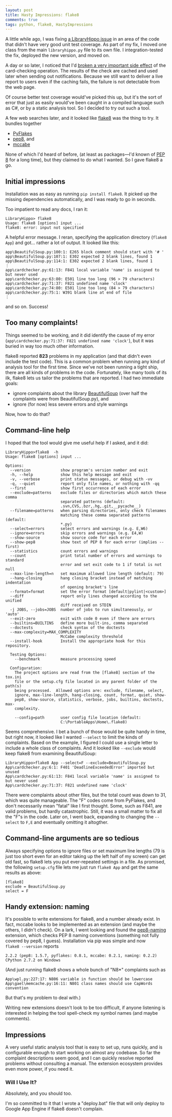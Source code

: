 ```yaml
---
layout: post
title: Hasty Impressions: flake8 
comments: true
tags: python, flake8, HastyImpressions
---
```


A little while ago, I was fixing [a LibraryHippo issue][originalissue]
in an area of the code that didn't have very good unit test
coverage. As part of my fix, I moved one class from the main
`libraryhippo.py` file to its own file. I integration-tested the fix,
deployed the new version, and moved on.

A day or so later, I noticed that I'd
[broken a very important side effect][missingclock] of the
card-checking operation. The results of the check are cached and used
later when sending out notifications. Because we still want to deliver
a live report to users even if the caching fails, the failure is not
detectable from the web page.

Of course better test coverage would've picked this up, but it's the
sort of error that just as easily would've been caught in a compiled language such as
C#, or by a static analysis tool. So I decided to try out such a tool.

A few web searches later, and it looked like [flake8][flake8] was the
thing to try. It bundles together

* [PyFlakes](https://pypi.python.org/pypi/pyflakes)
* [pep8](https://pypi.python.org/pypi/pep8), and
* [mccabe](https://pypi.python.org/pypi/mccabe)

None of which I'd heard of before, (at least as packages&mdash;I'd
known of [PEP 8](http://legacy.python.org/dev/peps/pep-0008/)  for a
long time), but they claimed to do what I wanted. So I gave
flake8 a go.

## Initial impressions

Installation was as easy as running `pip install flake8`. It picked up
the missing dependencies automatically, and I was ready to go in seconds.

Too impatient to read any docs, I ran it:

<pre><code>LibraryHippo&gt; flake8
Usage: flake8 [options] input ...
flake8: error: input not specified
</code></pre>

A helpful error message. I reran, specifying the application directory
(`flake8 App`) and got&hellip; rather a lot of output. It looked
like this:

<pre><code>app\BeautifulSoup.py:100:1: E265 block comment should start with '# '
app\BeautifulSoup.py:107:1: E302 expected 2 blank lines, found 1
app\BeautifulSoup.py:114:1: E302 expected 2 blank lines, found 1
&vellip;
app\cardchecker.py:61:13: F841 local variable 'name' is assigned to but never used
app\cardchecker.py:63:80: E501 line too long (96 &gt; 79 characters)
app\cardchecker.py:71:37: F821 undefined name 'clock'
app\cardchecker.py:74:80: E501 line too long (84 &gt; 79 characters)
app\cardchecker.py:75:1: W391 blank line at end of file
&vellip;
</code></pre>

and so on. Success!

## Too many complaints!

Things seemed to be working, and it did identify the cause of my error
(`app\cardchecker.py:71:37: F821 undefined name 'clock'`), but it was
buried in way too much other information. 

flake8 reported **823** problems in my application (and that didn't
even include the test code). This is a common problem when running any
kind of analysis tool for the first time. Since we've not been running
a tight ship, there are all kinds of problems in the
code. Fortunately, like many tools of its ilk, flake8 lets us tailor
the problems that are reported. I had two immediate goals:

* ignore complaints about the library 
  [BeautifulSoup](http://www.crummy.com/software/BeautifulSoup/)
  (over half the complaints were from BeautifulSoup.py), and
* ignore (for now) less severe errors and style warnings

Now, how to do that?

## Command-line help

I hoped that the tool would give me useful help if I asked, and it
did:

<pre><code>LibraryHippo&gt;flake8  -h
Usage: flake8 [options] input ...

Options:
  --version             show program's version number and exit
  -h, --help            show this help message and exit
  -v, --verbose         print status messages, or debug with -vv
  -q, --quiet           report only file names, or nothing with -qq
  --first               show first occurrence of each error
  --exclude=patterns    exclude files or directories which match these comma
                        separated patterns (default:
                        .svn,CVS,.bzr,.hg,.git,__pycache__)
  --filename=patterns   when parsing directories, only check filenames
                        matching these comma separated patterns (default:
                        *.py)
  --select=errors       select errors and warnings (e.g. E,W6)
  --ignore=errors       skip errors and warnings (e.g. E4,W)
  --show-source         show source code for each error
  --show-pep8           show text of PEP 8 for each error (implies --first)
  --statistics          count errors and warnings
  --count               print total number of errors and warnings to standard
                        error and set exit code to 1 if total is not null
  --max-line-length=n   set maximum allowed line length (default: 79)
  --hang-closing        hang closing bracket instead of matching indentation
                        of opening bracket's line
  --format=format       set the error format [default|pylint|&lt;custom&gt;]
  --diff                report only lines changed according to the unified
                        diff received on STDIN
  -j JOBS, --jobs=JOBS  number of jobs to run simultaneously, or 'auto'
  --exit-zero           exit with code 0 even if there are errors
  --builtins=BUILTINS   define more built-ins, comma separated
  --doctests            check syntax of the doctests
  --max-complexity=MAX_COMPLEXITY
                        McCabe complexity threshold
  --install-hook        Install the appropriate hook for this repository.

  Testing Options:
    --benchmark         measure processing speed

  Configuration:
    The project options are read from the [flake8] section of the tox.ini
    file or the setup.cfg file located in any parent folder of the path(s)
    being processed.  Allowed options are: exclude, filename, select,
    ignore, max-line-length, hang-closing, count, format, quiet, show-
    pep8, show-source, statistics, verbose, jobs, builtins, doctests, max-
    complexity.

    --config=path       user config file location (default:
                        C:\PortableApps\Home\.flake8)
</code></pre>

Seems comprehensive. I bet a bunch of those would be quite handy
in time, but right now, it looked like I wanted `--select` to limit
the kinds of complaints. Based on the example, I figured I could use a
single letter to include a whole class of complaints. And it looked like
`--exclude` would keep flake8 from examining BeautifulSoup:

<pre><code>LibraryHippo&gt;flake8 App --select=F --exclude=BeautifulSoup.py
App\cardchecker.py:6:1: F401 'DeadlineExceededError' imported but unused
App\cardchecker.py:61:13: F841 local variable 'name' is assigned to but never used
App\cardchecker.py:71:37: F821 undefined name 'clock'
</code></pre>

There were complaints about other files, but the total count was down to
31, which was quite manageable. The "F" codes come from PyFlakes, and
don't necessarily mean "fatal" like I first thought. Some, such as
F841, are valid problems, but hardly catastrophic. Still, it was a
small matter to fix all the "F"s in the code. Later on, I went back,
expanding to changing the `--select` to `F,E` and eventually omitting
it altogther.

## Command-line arguments are so tedious

Always specifying options to ignore files or set maximum line lengths
(79 is just too short even for an editor taking up the left half of my
screen) can get old fast, so flake8 lets you put ever-repeated
settings in a file. As promised, the following `setup.cfg` file lets
me just run `flake8 App` and get the same results as above:

<pre><code class="ini">[flake8]
exclude = BeautifulSoup.py
select = F</code></pre>

## Handy extension: naming

It's possible to write extensions for flake8, and a number already
exist. In fact, mccabe looks to be implemented as an extension (and
maybe the others, I didn't check). On a lark, I went looking and found
the [pep8-naming][naming]
extension, which checks PEP 8 naming conventions (something
not fully covered by pep8, I guess). Installation via pip was simple
and now  
`flake8 --version` reports

<pre><code>2.2.2 (pep8: 1.5.7, pyflakes: 0.8.1, mccabe: 0.2.1, naming: 0.2.2)
CPython 2.7.2 on Windows</code></pre>

(And just running flake8 shows a whole bunch of "N8*"
complaints such as

<pre><code>App\wpl.py:227:17: N806 variable in function should be lowercase
App\gael\memcache.py:16:11: N801 class names should use CapWords convention
</code></pre>

But that's my problem to deal with.)

Writing new extensions doesn't look to be too difficult, if anyone
listening is interested in helping the tool spell-check my symbol
names (and maybe comments).

## Impressions

A very useful static analysis tool that is easy to set up, runs
quickly, and is configurable enough to start working on almost any
codebase. So far the complaint descriptions seem good, and I can
quickly resolve reported problems without consulting a manual. The
extension ecosystem provides even more power, if you need it.

### Will I Use It?

Absolutely, and you should too.

I'm so committed to it that I wrote a "deploy.bat" file that will only
deploy to Google App Engine if flake8 doesn't complain.


[flake8]: https://pypi.python.org/pypi/flake8
[naming]: https://pypi.python.org/pypi/pep8-naming
[missingclock]: https://github.com/LibraryHippo/LibraryHippo/issues/3
[originalissue]: https://github.com/LibraryHippo/LibraryHippo/pull/2
[naming]: https://pypi.python.org/pypi/pep8-naming
